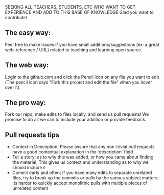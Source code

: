 SEEKING ALL TEACHERS, STUDENTS, ETC WHO WANT TO GET EXPERIENCE AND ADD TO THIS BASE OF KNOWLEDGE
Glad you want to contribute!

## The easy way:
Feel free to make issues if you have small additions/suggestions (ex: a great web-reference / URL) related to teaching and learning open source.

## The web way:
Login to the github.com and click the Pencil icon on any file you want to edit (The pencil icon says "Fork this project and edit the file" when you hover over it).

## The pro way:
Fork our repo, make edits to files locally, and send us pull requests!
We promise to do all we can to include your addition or provide feedback.

## Pull requests tips
* Context in Description; Please assure that any non-trivial pull requests have a good contextual explanation in the 'description' field
* Tell a story; as to why this was added, or how you came about finding the material; This gives us context and understanding as to why we should include it
* Commit early and often; If you have many edits to separate unrelated files, try to break up the commits or pulls by the various subject matters; Its harder to quickly accept monolithic pulls with multiple pieces of unrelated content
